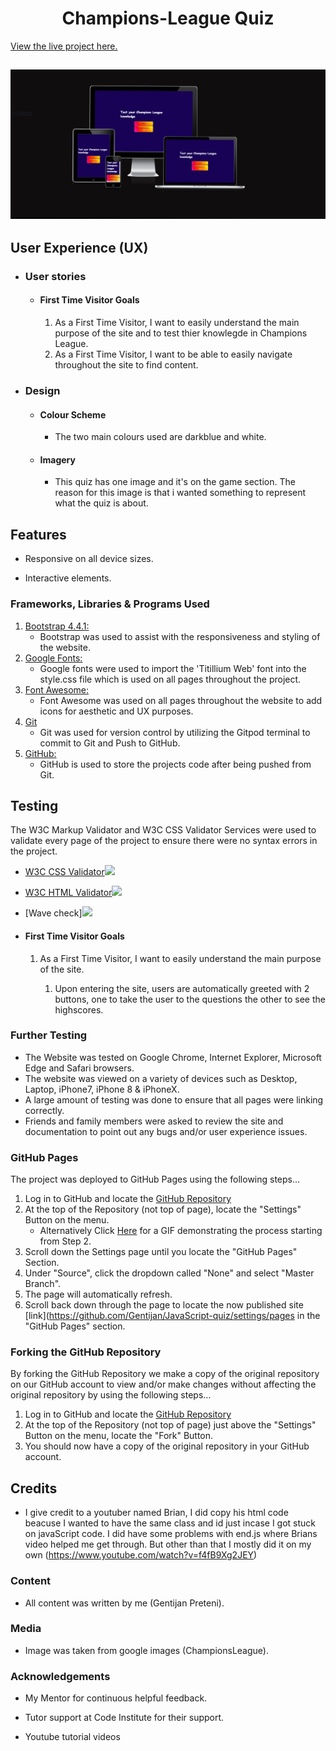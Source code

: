 <h1 align="center">Champions-League Quiz</h1>

[View the live project here.](https://gentijan.github.io/JavaScript-quiz/)

<h2 align="center"><img src="assets/images/readme.PNG"></h2>

## User Experience (UX)

-   ### User stories

    -   #### First Time Visitor Goals

        1. As a First Time Visitor, I want to easily understand the main purpose of the site and to test thier knowlegde in Champions League.
        2. As a First Time Visitor, I want to be able to easily navigate throughout the site to find content.
      
-   ### Design
    -   #### Colour Scheme
        -   The two main colours used are darkblue and white.
    -   #### Imagery
        -   This quiz has one image and it's on the game section. The reason for this image is that i wanted something to represent what the quiz is about.


## Features

-   Responsive on all device sizes.

-   Interactive elements.

### Frameworks, Libraries & Programs Used

1. [Bootstrap 4.4.1:](https://getbootstrap.com/docs/4.4/getting-started/introduction/)
    - Bootstrap was used to assist with the responsiveness and styling of the website.
1. [Google Fonts:](https://fonts.google.com/)
    - Google fonts were used to import the 'Titillium Web' font into the style.css file which is used on all pages throughout the project.
1. [Font Awesome:](https://fontawesome.com/)
    - Font Awesome was used on all pages throughout the website to add icons for aesthetic and UX purposes.
1. [Git](https://git-scm.com/)
    - Git was used for version control by utilizing the Gitpod terminal to commit to Git and Push to GitHub.
1. [GitHub:](https://github.com/)
    - GitHub is used to store the projects code after being pushed from Git.

## Testing

The W3C Markup Validator and W3C CSS Validator Services were used to validate every page of the project to ensure there were no syntax errors in the project.

 -   [W3C CSS Validator](https://jigsaw.w3.org/css-validator/#validate_by_input)<img src="assets/images/cssvali.PNG">
 -   [W3C HTML Validator](https://validator.w3.org/#validate_by_input)<img src="assets/images/htmlvali.PNG">
 -   [Wave check]<img src="assets/images/wave.PNG">

-   #### First Time Visitor Goals

    1. As a First Time Visitor, I want to easily understand the main purpose of the site.

        1. Upon entering the site, users are automatically greeted with 2 buttons, one to take the user to the questions the other to see the highscores.
        
### Further Testing

-   The Website was tested on Google Chrome, Internet Explorer, Microsoft Edge and Safari browsers.
-   The website was viewed on a variety of devices such as Desktop, Laptop, iPhone7, iPhone 8 & iPhoneX.
-   A large amount of testing was done to ensure that all pages were linking correctly.
-   Friends and family members were asked to review the site and documentation to point out any bugs and/or user experience issues.

### GitHub Pages

The project was deployed to GitHub Pages using the following steps...

1. Log in to GitHub and locate the [GitHub Repository](https://github.com/Gentijan/JavaScript-quiz)
2. At the top of the Repository (not top of page), locate the "Settings" Button on the menu.
    - Alternatively Click [Here](https://raw.githubusercontent.com/) for a GIF demonstrating the process starting from Step 2.
3. Scroll down the Settings page until you locate the "GitHub Pages" Section.
4. Under "Source", click the dropdown called "None" and select "Master Branch".
5. The page will automatically refresh.
6. Scroll back down through the page to locate the now published site [link](https://github.com/Gentijan/JavaScript-quiz/settings/pages in the "GitHub Pages" section.

### Forking the GitHub Repository

By forking the GitHub Repository we make a copy of the original repository on our GitHub account to view and/or make changes without affecting the original repository by using the following steps...

1. Log in to GitHub and locate the [GitHub Repository](https://github.com/)
2. At the top of the Repository (not top of page) just above the "Settings" Button on the menu, locate the "Fork" Button.
3. You should now have a copy of the original repository in your GitHub account.

## Credits
-   I give credit to a youtuber named Brian, I did copy his html code beacuse I wanted to have the same class and id just incase I got stuck on javaScript code. I did have some problems with end.js where Brians video helped me get through. But other than that I mostly did it on my own  (https://www.youtube.com/watch?v=f4fB9Xg2JEY)

### Content

-   All content was written by me (Gentijan Preteni).

### Media

-   Image was taken from google images (ChampionsLeague).

### Acknowledgements

-   My Mentor for continuous helpful feedback.

-   Tutor support at Code Institute for their support.

-   Youtube tutorial videos
